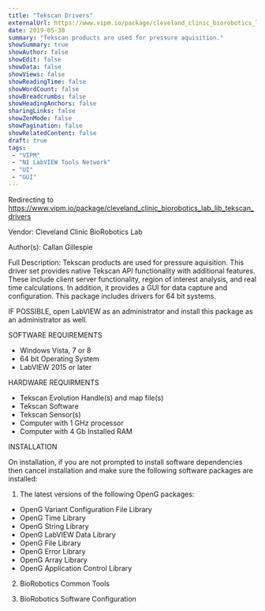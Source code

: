 ```yaml
---
title: "Tekscan Drivers"
externalUrl: https://www.vipm.io/package/cleveland_clinic_biorobotics_lab_lib_tekscan_drivers
date: 2019-05-30
summary: "Tekscan products are used for pressure aquisition."
showSummary: true
showAuthor: false
showEdit: false
showData: false
showViews: false
showReadingTime: false
showWordCount: false
showBreadcrumbs: false
showHeadingAnchors: false
sharingLinks: false
showZenMode: false
showPagination: false
showRelatedContent: false
draft: true
tags:
 - "VIPM"
 - "NI LabVIEW Tools Network"
 - "UI"
 - "GUI"
---
```


Redirecting to https://www.vipm.io/package/cleveland_clinic_biorobotics_lab_lib_tekscan_drivers

Vendor: Cleveland Clinic BioRobotics Lab

Author(s): Callan Gillespie
 
Full Description:
Tekscan products are used for pressure aquisition.  This driver set provides native Tekscan API functionality with additional features.  These include client server functionality, region of interest analysis, and real time calculations.  In addition, it provides a GUI for data capture and configuration.  This package includes drivers for 64 bit systems.

IF POSSIBLE, open LabVIEW as an administrator and  install this package as an administrator as well.

SOFTWARE REQUIREMENTS

- Windows Vista, 7 or 8
- 64 bit Operating System
- LabVIEW 2015 or later

HARDWARE REQUIRMENTS
- Tekscan Evolution Handle(s) and map file(s)
- Tekscan Software
- Tekscan Sensor(s)
- Computer with 1 GHz processor
- Computer with 4 Gb Installed RAM

INSTALLATION

On installation, if you are not prompted to install software dependencies then cancel installation and make sure the following software packages are installed:

1) The latest versions of the following OpenG packages:
- OpenG Variant Configuration File Library
- OpenG Time Library
- OpenG String Library
- OpenG LabVIEW Data Library
- OpenG File Library
- OpenG Error Library
- OpenG Array Library
- OpenG Application Control Library

2) BioRobotics Common Tools

3) BioRobotics Software Configuration